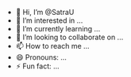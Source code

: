 - 👋 Hi, I’m @SatraU
- 👀 I’m interested in ...
- 🌱 I’m currently learning ...
- 💞️ I’m looking to collaborate on ...
- 📫 How to reach me ...
- 😄 Pronouns: ...
- ⚡ Fun fact: ...

<!---
SatraU/SatraU is a ✨ special ✨ repository because its `README.md` (this file) appears on your GitHub profile.
You can click the Preview link to take a look at your changes.
--->

